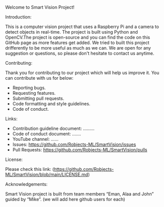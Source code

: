 Welcome to Smart Vision Project!

Introduction:

This is a computer vision project that uses a Raspberry Pi and a camera to detect objects in real-time. The project is built using Python and OpenCV.The project is open-source and you can find the code on this GitHub page as more features get added. We tried to built this project drifferently to be more useful as much as we can. We are open for any suggestion or questions, so please don't hesitate to contact us anytime.

Contributing:

Thank you for contributing to our project which will help us improve it. You can contribute with us for below:
-	Reporting bugs.
-	Requesting features.
-	Submitting pull requests.
-	Code formatting and style guidelines.
-	Code of conduct.

Links:
-	Contribution guideline document: ………
-	Code of conduct document: …….
-	YouTube channel: ……
-	Issues: https://github.com/Robjects-ML/SmartVision/issues
-	Pull Requests: https://github.com/Robjects-ML/SmartVision/pulls

License:

Please check this link: (https://github.com/Robjects-ML/SmartVision/blob/main/LICENSE.md)

Acknowledgements:

Smart Vision project is built from team members “Eman, Alaa and John” guided by “Mike”.  (we will add here github users for each)
